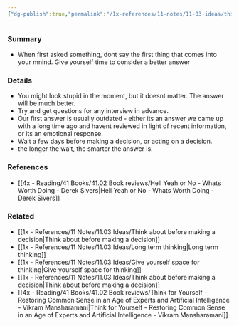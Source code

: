 ```yaml
---
{"dg-publish":true,"permalink":"/1x-references/11-notes/11-03-ideas/think-first-and-answer-later/","title":"Think first and answer later","noteIcon":""}
---
```



### Summary
- When first asked something, dont say the first thing that comes into your mnind. Give yourself time to consider a better answer

### Details
- You might look stupid in the moment, but it doesnt matter. The answer will be much better.
- Try and get questions for any interview in advance.
- Our first answer is usually outdated - either its an answer we came up with a long time ago and havent reviewed in light of recent information, or its an emotional response.
- Wait a few days before making a decision, or acting on a decision.
- the longer the wait, the smarter the answer is.


### References
- [[4x - Reading/41 Books/41.02 Book reviews/Hell Yeah or No - Whats Worth Doing - Derek Sivers\|Hell Yeah or No - Whats Worth Doing - Derek Sivers]]

### Related
- [[1x - References/11 Notes/11.03 Ideas/Think about before making a decision\|Think about before making a decision]]
- [[1x - References/11 Notes/11.03 Ideas/Long term thinking\|Long term thinking]]
- [[1x - References/11 Notes/11.03 Ideas/Give yourself space for thinking\|Give yourself space for thinking]]
- [[1x - References/11 Notes/11.03 Ideas/Think about before making a decision\|Think about before making a decision]]
- [[4x - Reading/41 Books/41.02 Book reviews/Think for Yourself - Restoring Common Sense in an Age of Experts and Artificial Intelligence - Vikram Mansharamani\|Think for Yourself - Restoring Common Sense in an Age of Experts and Artificial Intelligence - Vikram Mansharamani]]